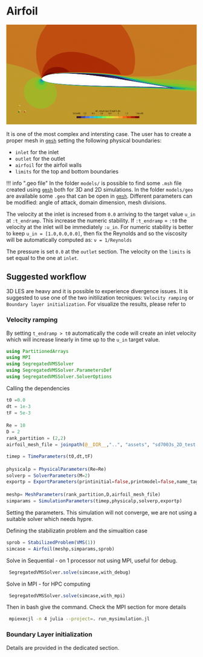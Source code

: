 # Airfoil

![LSB-s7003](../assets/LSB-sd7003.png)

It is one of the most complex and intersting case. The user has to create a proper mesh in [`gmsh`](https://gmsh.info/) setting the following physical boundaries:
- `inlet` for the inlet
- `outlet` for the outlet
- `airfoil` for the airfoil walls
- `limits` for the top and bottom boundaries

!!! info ".geo file" 
    In the folder `models/` is possible to find some `.msh` file created using [`gmsh`](https://gmsh.info/) both for 3D and 2D simulations. 
    In the folder `models/geo` are available some `.geo` that can be open in [`gmsh`](https://gmsh.info/).
    Different parameters can be modified: angle of attack, domain dimension, mesh divisions.

The velocity at the inlet is incresed from `0.0` arriving to the target value `u_in` at `:t_endramp`. This increase the numeric stability. If `:t_endramp` = `:t0` the velocity at the inlet will be immediately `:u_in`. For numeric stability is better to keep `u_in = [1.0,0.0,0.0]`, then fix the Reynolds and so the viscosity will be automatically computed as: `ν = 1/Reynolds`

The pressure is set `0.0` at the `outlet` section. The velocity on the `limits` is set equal to the one at `inlet`.

## Suggested workflow
3D LES are heavy and it is possible to experience divergence issues. It is suggested to use one of the two initilization tecniques: `Velocity ramping` or `Boundary layer initialization`. For visualize the results, please refer to 

### Velocity ramping
By setting `t_endramp > t0` automatically the code will create an inlet velocity which will increase linearly in time up to the `u_in` target value.

```julia
using PartitionedArrays
using MPI
using SegregatedVMSSolver
using SegregatedVMSSolver.ParametersDef
using SegregatedVMSSolver.SolverOptions
```
Calling the dependencies


```julia
t0 =0.0
dt = 1e-3
tF = 5e-3

Re = 10
D = 2
rank_partition = (2,2)
airfoil_mesh_file = joinpath(@__DIR__,"..", "assets", "sd7003s_2D_test.msh")
```

```julia
timep = TimeParameters(t0,dt,tF)

physicalp = PhysicalParameters(Re=Re)
solverp = SolverParameters(M=2)
exportp = ExportParameters(printinitial=false,printmodel=false,name_tags=["airfoil"], fieldexport=[["uh"]])

meshp= MeshParameters(rank_partition,D,airfoil_mesh_file)
simparams = SimulationParameters(timep,physicalp,solverp,exportp)
```
Setting the parameters. This simulation will not converge, we are not using a suitable solver which needs hypre.


Defining the stabilizatin problem and the simualtion case
```julia
sprob = StabilizedProblem(VMS(1))
simcase = Airfoil(meshp,simparams,sprob)
```

Solve in Sequential - on 1 processor not using MPI, useful for debug.
```julia
 SegregatedVMSSolver.solve(simcase,with_debug)
```

Solve in MPI - for HPC computing
```julia
 SegregatedVMSSolver.solve(simcase,with_mpi)
```

Then in bash give the command. Check the MPI section for more details
```bash
 mpiexecjl -n 4 julia --project=. run_mysimulation.jl
```



### Boundary Layer initialization
Details are provided in the dedicated section.

